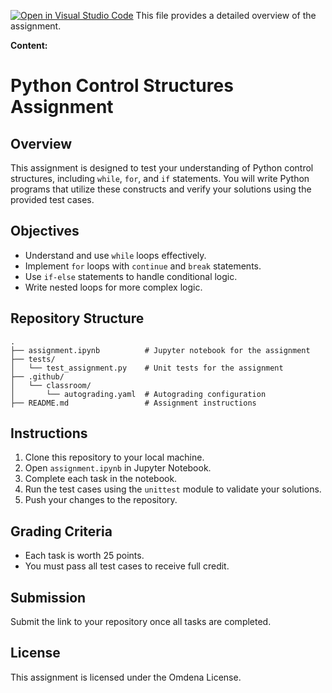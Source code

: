 [![Open in Visual Studio Code](https://classroom.github.com/assets/open-in-vscode-2e0aaae1b6195c2367325f4f02e2d04e9abb55f0b24a779b69b11b9e10269abc.svg)](https://classroom.github.com/online_ide?assignment_repo_id=18062119&assignment_repo_type=AssignmentRepo)
﻿This file provides a detailed overview of the assignment.

**Content:**

# Python Control Structures Assignment

## Overview
This assignment is designed to test your understanding of Python control structures, including `while`, `for`, and `if` statements. You will write Python programs that utilize these constructs and verify your solutions using the provided test cases.

## Objectives
- Understand and use `while` loops effectively.
- Implement `for` loops with `continue` and `break` statements.
- Use `if-else` statements to handle conditional logic.
- Write nested loops for more complex logic.

## Repository Structure
```
.
├── assignment.ipynb          # Jupyter notebook for the assignment
├── tests/
│   └── test_assignment.py    # Unit tests for the assignment
├── .github/
│   └── classroom/
│       └── autograding.yaml  # Autograding configuration
├── README.md                 # Assignment instructions
```

## Instructions
1. Clone this repository to your local machine.
2. Open `assignment.ipynb` in Jupyter Notebook.
3. Complete each task in the notebook.
4. Run the test cases using the `unittest` module to validate your solutions.
5. Push your changes to the repository.

## Grading Criteria
- Each task is worth 25 points.
- You must pass all test cases to receive full credit.

## Submission
Submit the link to your repository once all tasks are completed.

## License
This assignment is licensed under the Omdena License.